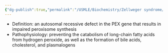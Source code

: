 ```yaml
---
{"dg-publish":true,"permalink":"/USMLE/Biochemistry/Zellweger syndrome/"}
---
```


- Definition: an autosomal recessive defect in the PEX gene that results in impaired peroxisome synthesis
- Pathophysiology: preventing the catabolism of long-chain fatty acids from hydrogen peroxide, as well as the formation of bile acids, cholesterol, and plasmalogens
